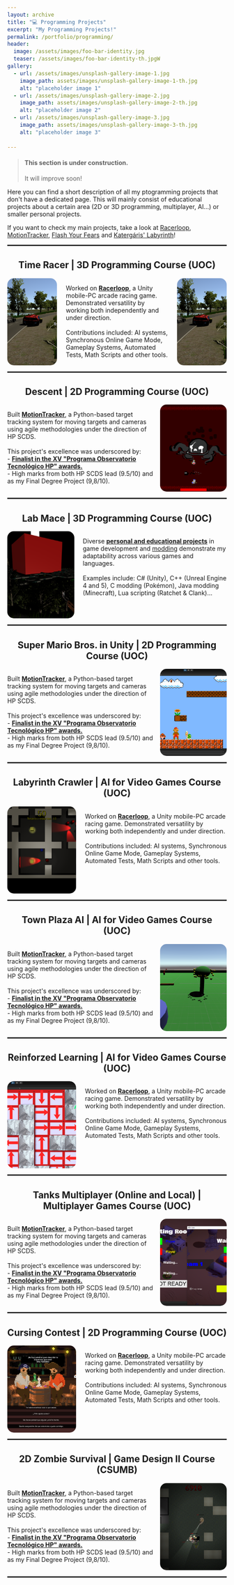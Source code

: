 ```yaml
---
layout: archive
title: "💻 Programming Projects"
excerpt: "My Programming Projects!"
permalink: /portfolio/programming/
header:
  image: /assets/images/foo-bar-identity.jpg
  teaser: /assets/images/foo-bar-identity-th.jpgW
gallery:
  - url: /assets/images/unsplash-gallery-image-1.jpg
    image_path: assets/images/unsplash-gallery-image-1-th.jpg
    alt: "placeholder image 1"
  - url: /assets/images/unsplash-gallery-image-2.jpg
    image_path: assets/images/unsplash-gallery-image-2-th.jpg
    alt: "placeholder image 2"
  - url: /assets/images/unsplash-gallery-image-3.jpg
    image_path: assets/images/unsplash-gallery-image-3-th.jpg
    alt: "placeholder image 3"

---
```


> #### <i class="fa fa-gear fa-spin fa-2x" style="color: firebrick"></i> This section is under construction.
> It will improve soon!


Here you can find a short description of all my ptogramming projects that don't have a dedicated page. This will mainly consist of educational projects about a certain area (2D or 3D programming, multiplayer, AI...) or smaller personal projects.

If you want to check my main projects, take a look at [Racerloop](/portfolio/racerloop), [MotionTracker](/portfolio/motiontracker), [Flash Your Fears](/portfolio/flashyourfears) and [Katergáris' Labyrinth](/portfolio/katergarislabyrinth)!

<hr style="border: none; border-top: 2px solid #333; border-bottom: 2px solid #fff;">

<div align="center" id="timeracer-section">
  <h2>Time Racer | 3D Programming Course (UOC) </h2>
</div>

<div style="display: flex; justify-content: center;">
  <div style="width: 450px; height: 200px;">
    <a href="/portfolio/racerloop/">
      <img src="/images/uoc/3d/timeracer2.png" alt="Descripción de la imagen" style="border-radius: 15px; width: 100%; height: 100%; object-fit: cover;">
    </a>
  </div>
  <p style="margin-left: 20px; margin-right: 20px;">Worked on <a href="/portfolio/racerloop/"><strong>Racerloop</strong></a>, a Unity mobile-PC arcade racing game. Demonstrated versatility by working both independently and under direction.<br><br>Contributions included: AI systems, Synchronous Online Game Mode, Gameplay Systems, Automated Tests, Math Scripts and other tools.</p>
  <div style="width: 450px; height: 200px;">
    <a href="/portfolio/racerloop/">
      <img src="/images/uoc/3d/timeracer2.png" alt="Descripción de la imagen" style="border-radius: 15px; width: 100%; height: 100%; object-fit: cover;">
    </a>
  </div>
</div>


<hr style="border: none; border-top: 2px solid #333; border-bottom: 2px solid #fff;">

<div align="center" id="descent-section">

  <h2>Descent | 2D Programming Course (UOC) </h2>

</div>

<div style="display: flex;">
  <p style="margin-right: 10px;">Built <a href="/portfolio/motiontracker/"><strong>MotionTracker</strong></a>, a Python-based target tracking system for moving targets and cameras using agile methodologies under the direction of HP SCDS.<br><br>
  This project's excellence was underscored by:<br>- <a href="https://hpscds.com/xv-observatorio-hp-2020/"><strong>Finalist in the XV "Programa Observatorio Tecnológico HP" awards.</strong></a><br>- High marks from both HP SCDS lead (9.5/10) and as my Final Degree Project (9,8/10).</p>
 <div style="width: 450px; height: 200px;">
   <a href="/portfolio/motiontracker/">
     <img src="/images/uoc/2d/descentboss.png" alt="Descripción de la imagen" style="border-radius: 15px; width: 100%; height: 100%; object-fit: cover;">
   </a>
 </div>
</div>

<hr style="border: none; border-top: 2px solid #333; border-bottom: 2px solid #fff;">

<div align="center" id="labmace-section">

  <h2>Lab Mace | 3D Programming Course (UOC) </h2>

</div>

<div style="display: flex;">
 <div style="width: 450px; height: 200px;">
   <a href="/portfolio/motiontracker/">
     <img src="/images/uoc/3d/labmaze5.png" alt="Descripción de la imagen" style="border-radius: 15px; width: 100%; height: 100%; object-fit: cover;">
   </a>
 </div>
  <p style="margin-left: 20px;">Diverse <strong><a href="/portfolio/#programming-section">personal and educational projects</a></strong> in game development and <a href="/portfolio/#modding-section">modding</a> demonstrate my adaptability across various games and languages.<br><br>Examples include: C# (Unity), C++ (Unreal Engine 4 and 5), C modding (Pokémon), Java modding (Minecraft), Lua scripting (Ratchet & Clank)...</p>
</div>

<hr style="border: none; border-top: 2px solid #333; border-bottom: 2px solid #fff;">

<div align="center" id="mariounity-section">

  <h2>Super Mario Bros. in Unity | 2D Programming Course (UOC) </h2>

</div>

<div style="display: flex;">
  <p style="margin-right: 10px;">Built <a href="/portfolio/motiontracker/"><strong>MotionTracker</strong></a>, a Python-based target tracking system for moving targets and cameras using agile methodologies under the direction of HP SCDS.<br><br>
  This project's excellence was underscored by:<br>- <a href="https://hpscds.com/xv-observatorio-hp-2020/"><strong>Finalist in the XV "Programa Observatorio Tecnológico HP" awards.</strong></a><br>- High marks from both HP SCDS lead (9.5/10) and as my Final Degree Project (9,8/10).</p>
 <div style="width: 450px; height: 200px;">
   <a href="/portfolio/motiontracker/">
     <img src="/images/uoc/2d/mariounity2.png" alt="Descripción de la imagen" style="border-radius: 15px; width: 100%; height: 100%; object-fit: cover;">
   </a>
 </div>
</div>

<hr style="border: none; border-top: 2px solid #333; border-bottom: 2px solid #fff;">

<div align="center" id="labyrinthcrawler-section">

  <h2>Labyrinth Crawler | AI for Video Games Course (UOC) </h2>

</div>

<div style="display: flex;">
 <div style="width: 450px; height: 200px;">
   <a href="/portfolio/racerloop/">
     <img src="/images/uoc/ia/maze3.png" alt="Descripción de la imagen" style="border-radius: 15px; width: 100%; height: 100%; object-fit: cover;">
   </a>
 </div>
  <p style="margin-left: 20px;">Worked on <a href="/portfolio/racerloop/"><strong>Racerloop</strong></a>, a Unity mobile-PC arcade racing game. Demonstrated versatility by working both independently and under direction.<br><br>Contributions included: AI systems, Synchronous Online Game Mode, Gameplay Systems, Automated Tests, Math Scripts and other tools.</p>
</div>


<hr style="border: none; border-top: 2px solid #333; border-bottom: 2px solid #fff;">

<div align="center" id="townplaza-section">

  <h2>Town Plaza AI | AI for Video Games Course (UOC) </h2>

</div>

<div style="display: flex;">
  <p style="margin-right: 10px;">Built <a href="/portfolio/motiontracker/"><strong>MotionTracker</strong></a>, a Python-based target tracking system for moving targets and cameras using agile methodologies under the direction of HP SCDS.<br><br>
  This project's excellence was underscored by:<br>- <a href="https://hpscds.com/xv-observatorio-hp-2020/"><strong>Finalist in the XV "Programa Observatorio Tecnológico HP" awards.</strong></a><br>- High marks from both HP SCDS lead (9.5/10) and as my Final Degree Project (9,8/10).</p>
 <div style="width: 450px; height: 200px;">
   <a href="/portfolio/motiontracker/">
     <img src="/images/uoc/ia/plaza2.png" alt="Descripción de la imagen" style="border-radius: 15px; width: 100%; height: 100%; object-fit: cover;">
   </a>
 </div>
</div>

<hr style="border: none; border-top: 2px solid #333; border-bottom: 2px solid #fff;">

<div align="center" id="reinforzedlearning-section">

  <h2>Reinforzed Learning | AI for Video Games Course (UOC) </h2>

</div>

<div style="display: flex;">
 <div style="width: 450px; height: 200px;">
   <a href="/portfolio/racerloop/">
     <img src="/images/uoc/ia/image27_2.png" alt="Descripción de la imagen" style="border-radius: 15px; width: 100%; height: 100%; object-fit: cover;">
   </a>
 </div>
  <p style="margin-left: 20px;">Worked on <a href="/portfolio/racerloop/"><strong>Racerloop</strong></a>, a Unity mobile-PC arcade racing game. Demonstrated versatility by working both independently and under direction.<br><br>Contributions included: AI systems, Synchronous Online Game Mode, Gameplay Systems, Automated Tests, Math Scripts and other tools.</p>
</div>

<hr style="border: none; border-top: 2px solid #333; border-bottom: 2px solid #fff;">

<div align="center" id="tanks-section">

  <h2>Tanks Multiplayer (Online and Local) | Multiplayer Games Course (UOC) </h2>

</div>

<div style="display: flex;">
  <p style="margin-right: 10px;">Built <a href="/portfolio/motiontracker/"><strong>MotionTracker</strong></a>, a Python-based target tracking system for moving targets and cameras using agile methodologies under the direction of HP SCDS.<br><br>
  This project's excellence was underscored by:<br>- <a href="https://hpscds.com/xv-observatorio-hp-2020/"><strong>Finalist in the XV "Programa Observatorio Tecnológico HP" awards.</strong></a><br>- High marks from both HP SCDS lead (9.5/10) and as my Final Degree Project (9,8/10).</p>
 <div style="width: 450px; height: 200px;">
   <a href="/portfolio/motiontracker/">
     <img src="/images/uoc/multi/image5_2.png" alt="Descripción de la imagen" style="border-radius: 15px; width: 100%; height: 100%; object-fit: cover;">
   </a>
 </div>
</div>

<hr style="border: none; border-top: 2px solid #333; border-bottom: 2px solid #fff;">

<div align="center" id="pirates-section">

  <h2>Cursing Contest | 2D Programming Course (UOC) </h2>

</div>

<div style="display: flex;">
 <div style="width: 450px; height: 200px;">
   <a href="/portfolio/racerloop/">
     <img src="/images/uoc/2d/cursingcontest3.png" alt="Descripción de la imagen" style="border-radius: 15px; width: 100%; height: 100%; object-fit: cover;">
   </a>
 </div>
  <p style="margin-left: 20px;">Worked on <a href="/portfolio/racerloop/"><strong>Racerloop</strong></a>, a Unity mobile-PC arcade racing game. Demonstrated versatility by working both independently and under direction.<br><br>Contributions included: AI systems, Synchronous Online Game Mode, Gameplay Systems, Automated Tests, Math Scripts and other tools.</p>
</div>


<hr style="border: none; border-top: 2px solid #333; border-bottom: 2px solid #fff;">

<div align="center" id="zombie-section">

  <h2>2D Zombie Survival | Game Design II Course (CSUMB) </h2>

</div>

<div style="display: flex;">
  <p style="margin-right: 10px;">Built <a href="/portfolio/motiontracker/"><strong>MotionTracker</strong></a>, a Python-based target tracking system for moving targets and cameras using agile methodologies under the direction of HP SCDS.<br><br>
  This project's excellence was underscored by:<br>- <a href="https://hpscds.com/xv-observatorio-hp-2020/"><strong>Finalist in the XV "Programa Observatorio Tecnológico HP" awards.</strong></a><br>- High marks from both HP SCDS lead (9.5/10) and as my Final Degree Project (9,8/10).</p>
 <div style="width: 450px; height: 200px;">
   <a href="/portfolio/motiontracker/">
     <img src="/images/csumb/gamedesign/ZS2Dscreenshot7.png" alt="Descripción de la imagen" style="border-radius: 15px; width: 100%; height: 100%; object-fit: cover;">
   </a>
 </div>
</div>

<hr style="border: none; border-top: 2px solid #333; border-bottom: 2px solid #fff;">
